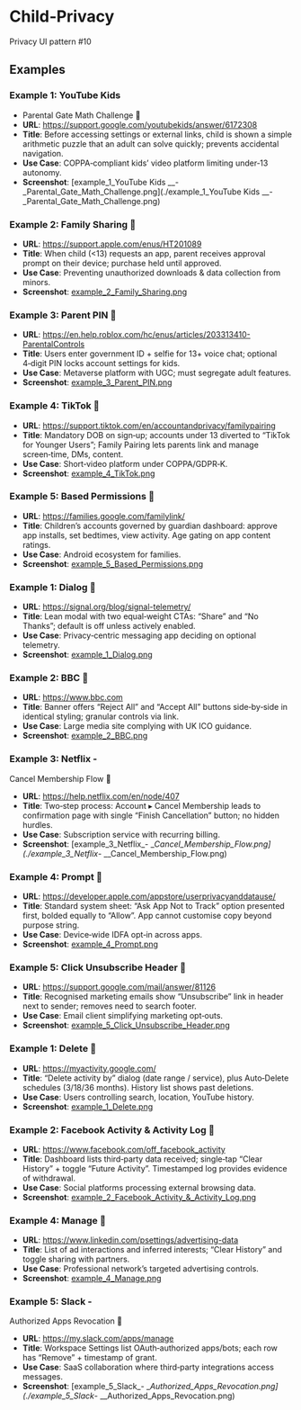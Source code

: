 # Child‑Privacy

Privacy UI pattern #10

## Examples

### Example 1: YouTube Kids
  - Parental Gate Math Challenge 
- **URL**: https://support.google.com/youtubekids/answer/6172308
- **Title**: Before
  accessing settings or external links, child is shown a simple arithmetic
  puzzle that an adult can solve quickly; prevents accidental navigation.
- **Use Case**: COPPA‑compliant
  kids’ video platform limiting under‑13 autonomy.
- **Screenshot**: [example_1_YouTube Kids
__-_Parental_Gate_Math_Challenge.png](./example_1_YouTube Kids
__-_Parental_Gate_Math_Challenge.png)

### Example 2: Family Sharing 
- **URL**: https://support.apple.com/enus/HT201089
- **Title**: When
  child (<13) requests an app, parent receives approval prompt on their
  device; purchase held until approved.
- **Use Case**: Preventing
  unauthorized downloads & data collection from minors.
- **Screenshot**: [example_2_Family_Sharing.png](./example_2_Family_Sharing.png)

### Example 3: Parent PIN 
- **URL**: https://en.help.roblox.com/hc/enus/articles/203313410-ParentalControls
- **Title**: Users
  enter government ID + selfie for 13+ voice chat; optional 4‑digit PIN locks
  account settings for kids.
- **Use Case**: Metaverse
  platform with UGC; must segregate adult features.
- **Screenshot**: [example_3_Parent_PIN.png](./example_3_Parent_PIN.png)

### Example 4: TikTok 
- **URL**: https://support.tiktok.com/en/accountandprivacy/familypairing
- **Title**: Mandatory
  DOB on sign‑up; accounts under 13 diverted to “TikTok for Younger Users”;
  Family Pairing lets parents link and manage screen‑time, DMs, content.
- **Use Case**: Short‑video
  platform under COPPA/GDPR‑K.
- **Screenshot**: [example_4_TikTok.png](./example_4_TikTok.png)

### Example 5: Based Permissions 
- **URL**: https://families.google.com/familylink/
- **Title**: Children’s
  accounts governed by guardian dashboard: approve app installs, set bedtimes,
  view activity. Age gating on app content ratings.
- **Use Case**: Android
  ecosystem for families.
- **Screenshot**: [example_5_Based_Permissions.png](./example_5_Based_Permissions.png)

### Example 1: Dialog 
- **URL**: https://signal.org/blog/signal-telemetry/
- **Title**: Lean
  modal with two equal‑weight CTAs: “Share” and “No Thanks”; default is off
  unless actively enabled.
- **Use Case**: Privacy‑centric
  messaging app deciding on optional telemetry.
- **Screenshot**: [example_1_Dialog.png](./example_1_Dialog.png)

### Example 2: BBC 
- **URL**: https://www.bbc.com
- **Title**: Banner
  offers “Reject All” and “Accept All” buttons side‑by‑side in identical
  styling; granular controls via link.
- **Use Case**: Large
  media site complying with UK ICO guidance.
- **Screenshot**: [example_2_BBC.png](./example_2_BBC.png)

### Example 3: Netflix -
  Cancel Membership Flow 
- **URL**: https://help.netflix.com/en/node/407
- **Title**: Two‑step
  process: Account ▸ Cancel
  Membership leads to confirmation page with single
  “Finish Cancellation” button; no hidden hurdles.
- **Use Case**: Subscription
  service with recurring billing.
- **Screenshot**: [example_3_Netflix_-
__Cancel_Membership_Flow.png](./example_3_Netflix_-
__Cancel_Membership_Flow.png)

### Example 4: Prompt 
- **URL**: https://developer.apple.com/appstore/userprivacyanddatause/
- **Title**: Standard
  system sheet: “Ask App Not to Track” option presented first, bolded equally
  to “Allow”. App cannot customise copy beyond purpose string.
- **Use Case**: Device‑wide
  IDFA opt‑in across apps.
- **Screenshot**: [example_4_Prompt.png](./example_4_Prompt.png)

### Example 5: Click Unsubscribe Header 
- **URL**: https://support.google.com/mail/answer/81126
- **Title**: Recognised
  marketing emails show “Unsubscribe” link in header next to sender; removes
  need to search footer.
- **Use Case**: Email
  client simplifying marketing opt‑outs.
- **Screenshot**: [example_5_Click_Unsubscribe_Header.png](./example_5_Click_Unsubscribe_Header.png)

### Example 1: Delete 
- **URL**: https://myactivity.google.com/
- **Title**: “Delete
  activity by” dialog (date range / service), plus Auto‑Delete schedules
  (3/18/36 months). History list shows past deletions.
- **Use Case**: Users
  controlling search, location, YouTube history.
- **Screenshot**: [example_1_Delete.png](./example_1_Delete.png)

### Example 2: Facebook Activity & Activity Log 
- **URL**: https://www.facebook.com/off_facebook_activity
- **Title**: Dashboard
  lists third‑party data received; single‑tap “Clear History” + toggle “Future
  Activity”. Timestamped log provides evidence of withdrawal.
- **Use Case**: Social
  platforms processing external browsing data.
- **Screenshot**: [example_2_Facebook_Activity_&_Activity_Log.png](./example_2_Facebook_Activity_&_Activity_Log.png)

### Example 4: Manage 
- **URL**: https://www.linkedin.com/psettings/advertising-data
- **Title**: List of
  ad interactions and inferred interests; “Clear History” and toggle sharing
  with partners.
- **Use Case**: Professional
  network’s targeted advertising controls.
- **Screenshot**: [example_4_Manage.png](./example_4_Manage.png)

### Example 5: Slack -
  Authorized Apps Revocation 
- **URL**: https://my.slack.com/apps/manage
- **Title**: Workspace
  Settings list OAuth‑authorized apps/bots; each row has “Remove” + timestamp
  of grant.
- **Use Case**: SaaS
  collaboration where third‑party integrations access messages.
- **Screenshot**: [example_5_Slack_-
__Authorized_Apps_Revocation.png](./example_5_Slack_-
__Authorized_Apps_Revocation.png)

